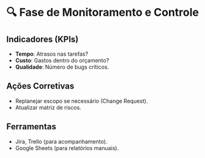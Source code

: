 # 🔍 **Fase de Monitoramento e Controle**  

## **Indicadores (KPIs)**  
- **Tempo**: Atrasos nas tarefas?  
- **Custo**: Gastos dentro do orçamento?  
- **Qualidade**: Número de bugs críticos.  

## **Ações Corretivas**  
- Replanejar escopo se necessário (Change Request).  
- Atualizar matriz de riscos.  

## **Ferramentas**  
- Jira, Trello (para acompanhamento).  
- Google Sheets (para relatórios manuais).  
